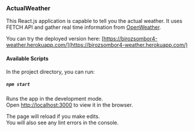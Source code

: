 ### ActualWeather 

This React.js application is capable to tell you the actual weather. It uses FETCH API and gather real time information from [OpenWeather](https://openweathermap.org/api).

You can try the deployed version here: [https://birozsombor4-weather.herokuapp.com/](https://birozsombor4-weather.herokuapp.com/)

#### Available Scripts

In the project directory, you can run:

##### `npm start`

Runs the app in the development mode.<br />
Open [http://localhost:3000](http://localhost:3000) to view it in the browser.

The page will reload if you make edits.<br />
You will also see any lint errors in the console.
